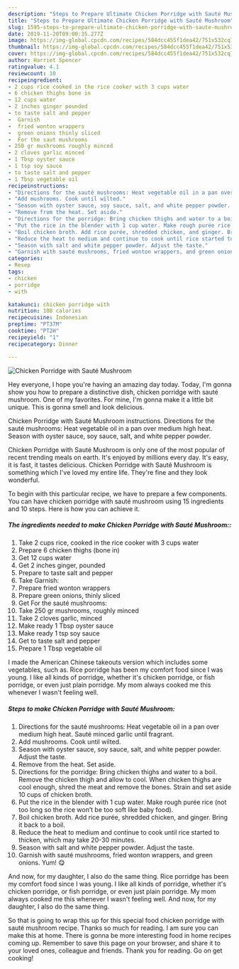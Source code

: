 ```yaml
---
description: "Steps to Prepare Ultimate Chicken Porridge with Sauté Mushroom"
title: "Steps to Prepare Ultimate Chicken Porridge with Sauté Mushroom"
slug: 1595-steps-to-prepare-ultimate-chicken-porridge-with-saute-mushroom
date: 2019-11-20T09:00:35.277Z
image: https://img-global.cpcdn.com/recipes/584dcc455f1dea42/751x532cq70/chicken-porridge-with-saute-mushroom-recipe-main-photo.jpg
thumbnail: https://img-global.cpcdn.com/recipes/584dcc455f1dea42/751x532cq70/chicken-porridge-with-saute-mushroom-recipe-main-photo.jpg
cover: https://img-global.cpcdn.com/recipes/584dcc455f1dea42/751x532cq70/chicken-porridge-with-saute-mushroom-recipe-main-photo.jpg
author: Harriet Spencer
ratingvalue: 4.1
reviewcount: 10
recipeingredient:
- 2 cups rice cooked in the rice cooker with 3 cups water
- 6 chicken thighs bone in
- 12 cups water
- 2 inches ginger pounded
- to taste salt and pepper
-  Garnish
-  fried wonton wrappers
-  green onions thinly sliced
-  For the saut mushrooms
- 250 gr mushrooms roughly minced
- 2 cloves garlic minced
- 1 Tbsp oyster sauce
- 1 tsp soy sauce
- to taste salt and pepper
- 1 Tbsp vegetable oil
recipeinstructions:
- "Directions for the sauté mushrooms: Heat vegetable oil in a pan over medium high heat. Sauté minced garlic until fragrant."
- "Add mushrooms. Cook until wilted."
- "Season with oyster sauce, soy sauce, salt, and white pepper powder. Adjust the taste."
- "Remove from the heat. Set aside."
- "Directions for the porridge: Bring chicken thighs and water to a boil. Remove the chicken thigh and allow to cool. When chicken thighs are cool enough, shred the meat and remove the bones. Strain and set aside 10 cups of chicken broth."
- "Put the rice in the blender with 1 cup water. Make rough purée rice (not too long so the rice won’t be too soft like baby food)."
- "Boil chicken broth. Add rice purée, shredded chicken, and ginger. Bring it back to a boil."
- "Reduce the heat to medium and continue to cook until rice started to thicken, which may take 20-30 minutes."
- "Season with salt and white pepper powder. Adjust the taste."
- "Garnish with sauté mushrooms, fried wonton wrappers, and green onions. Yum! 😋"
categories:
- Resep
tags:
- chicken
- porridge
- with

katakunci: chicken porridge with
nutrition: 108 calories
recipecuisine: Indonesian
preptime: "PT37M"
cooktime: "PT2H"
recipeyield: "1"
recipecategory: Dinner

---
```



![Chicken Porridge with Sauté Mushroom](https://img-global.cpcdn.com/recipes/584dcc455f1dea42/751x532cq70/chicken-porridge-with-saute-mushroom-recipe-main-photo.jpg)

Hey everyone, I hope you're having an amazing day today. Today, I'm gonna show you how to prepare a distinctive dish, chicken porridge with sauté mushroom. One of my favorites. For mine, I'm gonna make it a little bit unique. This is gonna smell and look delicious.

Chicken Porridge with Sauté Mushroom instructions. Directions for the sauté mushrooms: Heat vegetable oil in a pan over medium high heat. Season with oyster sauce, soy sauce, salt, and white pepper powder.

Chicken Porridge with Sauté Mushroom is only one of the most popular of recent trending meals on earth. It's enjoyed by millions every day. It's easy, it is fast, it tastes delicious. Chicken Porridge with Sauté Mushroom is something which I've loved my entire life. They're fine and they look wonderful.


To begin with this particular recipe, we have to prepare a few components. You can have chicken porridge with sauté mushroom using 15 ingredients and 10 steps. Here is how you can achieve it.

##### The ingredients needed to make Chicken Porridge with Sauté Mushroom::

1. Take 2 cups rice, cooked in the rice cooker with 3 cups water
1. Prepare 6 chicken thighs (bone in)
1. Get 12 cups water
1. Get 2 inches ginger, pounded
1. Prepare to taste salt and pepper
1. Take  Garnish:
1. Prepare  fried wonton wrappers
1. Prepare  green onions, thinly sliced
1. Get  For the sauté mushrooms:
1. Take 250 gr mushrooms, roughly minced
1. Take 2 cloves garlic, minced
1. Make ready 1 Tbsp oyster sauce
1. Make ready 1 tsp soy sauce
1. Get to taste salt and pepper
1. Prepare 1 Tbsp vegetable oil


I made the American Chinese takeouts version which includes some vegetables, such as. Rice porridge has been my comfort food since I was young. I like all kinds of porridge, whether it&#39;s chicken porridge, or fish porridge, or even just plain porridge. My mom always cooked me this whenever I wasn&#39;t feeling well. 

##### Steps to make Chicken Porridge with Sauté Mushroom:

1. Directions for the sauté mushrooms: Heat vegetable oil in a pan over medium high heat. Sauté minced garlic until fragrant.
1. Add mushrooms. Cook until wilted.
1. Season with oyster sauce, soy sauce, salt, and white pepper powder. Adjust the taste.
1. Remove from the heat. Set aside.
1. Directions for the porridge: Bring chicken thighs and water to a boil. Remove the chicken thigh and allow to cool. When chicken thighs are cool enough, shred the meat and remove the bones. Strain and set aside 10 cups of chicken broth.
1. Put the rice in the blender with 1 cup water. Make rough purée rice (not too long so the rice won’t be too soft like baby food).
1. Boil chicken broth. Add rice purée, shredded chicken, and ginger. Bring it back to a boil.
1. Reduce the heat to medium and continue to cook until rice started to thicken, which may take 20-30 minutes.
1. Season with salt and white pepper powder. Adjust the taste.
1. Garnish with sauté mushrooms, fried wonton wrappers, and green onions. Yum! 😋


And now, for my daughter, I also do the same thing. Rice porridge has been my comfort food since I was young. I like all kinds of porridge, whether it&#39;s chicken porridge, or fish porridge, or even just plain porridge. My mom always cooked me this whenever I wasn&#39;t feeling well. And now, for my daughter, I also do the same thing. 

So that is going to wrap this up for this special food chicken porridge with sauté mushroom recipe. Thanks so much for reading. I am sure you can make this at home. There is gonna be more interesting food in home recipes coming up. Remember to save this page on your browser, and share it to your loved ones, colleague and friends. Thank you for reading. Go on get cooking!
